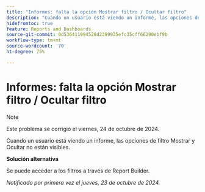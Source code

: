 ```yaml
---
title: "Informes: falta la opción Mostrar filtro / Ocultar filtro"
description: "Cuando un usuario está viendo un informe, las opciones de filtro Mostrar y Ocultar no están visibles."
hidefromtoc: true
feature: Reports and Dashboards
source-git-commit: 0d536411994520d2399935efc35cff66290ebf9b
workflow-type: tm+mt
source-wordcount: '70'
ht-degree: 75%

---
```



# Informes: falta la opción Mostrar filtro / Ocultar filtro

>[!NOTE]
>
>Este problema se corrigió el viernes, 24 de octubre de 2024.

Cuando un usuario está viendo un informe, las opciones de filtro Mostrar y Ocultar no están visibles.

**Solución alternativa**

Se puede acceder a los filtros a través de Report Builder.

_Notificado por primera vez el jueves, 23 de octubre de 2024._
